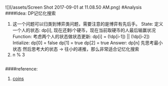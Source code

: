 ![](/assets/Screen Shot 2017-09-01 at 11.08.50 AM.png)
#Analysis
####Idea:
DP记忆化搜索
1. 这一个问题可以归类到博弈类问题，需要注意的是博弈有先后手。
State:
定义一个人的状态: dp[i], 现在还剩i个硬币，现在当前取硬币的人最后输赢状况
Function:
考虑两个人的状态做状态更新: dp[i] = (!dp[i-1]) || (!dp[i-2])
Intialize:
dp[0] = false
dp[1] = true
dp[2] = true
Answer:
dp[n]
先思考最小状态 然后思考大的状态 -> 往小的递推，那么非常适合记忆化搜索
2. n % 3


```

```

####reference:
1. [coins](https://aaronice.gitbooks.io/lintcode/content/dynamic_programming/coins_in_a_line.html)